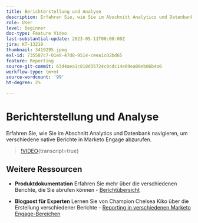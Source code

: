 ```yaml
---
title: Berichterstellung und Analyse
description: Erfahren Sie, wie Sie im Abschnitt Analytics und Datenbank navigieren, um verschiedene native Berichte in Marketo Engage abzurufen.
role: User
level: Beginner
doc-type: Feature Video
last-substantial-update: 2023-05-11T00:00:00Z
jira: KT-13219
thumbnail: 3419295.jpeg
exl-id: 735587c7-01e8-47d8-9514-ceea1c02bd65
feature: Reporting
source-git-commit: 63d4aea1c818d35724c0cdc14e69ea00eb06b4a0
workflow-type: tm+mt
source-wordcount: '99'
ht-degree: 2%

---
```


# Berichterstellung und Analyse

Erfahren Sie, wie Sie im Abschnitt Analytics und Datenbank navigieren, um verschiedene native Berichte in Marketo Engage abzurufen.

>[!VIDEO](https://video.tv.adobe.com/v/3419295/?learn=on){transcript=true}

## Weitere Ressourcen

* **Produktdokumentation**
Erfahren Sie mehr über die verschiedenen Berichte, die Sie abrufen können - [Berichtübersicht](https://experienceleague.adobe.com/docs/marketo/using/product-docs/reporting/reporting-overview.html?lang=en&amp;sdid=M7K4SLTS&amp;mv=email&amp;mv2=instreml)

* **Blogpost für Experten**
Lernen Sie von Champion Chelsea Kiko über die Erstellung verschiedener Berichte - [Reporting in verschiedenen Marketo Engage-Bereichen](https://nation.marketo.com/t5/product-blogs/how-marketo-champion-chelsea-kiko-reports-in-various-marketo/ba-p/242627)
